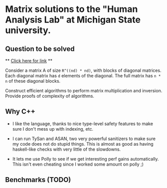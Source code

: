 # Matrix solutions to the "Human Analysis Lab" at Michigan State university.


## Question to be solved
** [Click here for link](http://hal.cse.msu.edu/misc/join/) **

Consider a matrix A of size `R^((nd) * nd)`, with blocks of diagonal matrices. 
Each diagonal matrix has `d` elements of the diagonal. The full matrix has `n * n`
of these diagonal blocks.

Construct efficient algorithms to perform matrix multiplication and inversion.
Provide proofs of complexity of algorithms.


## Why C++
- I like the language, thanks to nice type-level safety features to make sure
  I don't mess up with indexing, etc. 

- I can run TySan and ASAN, two very powerful sanitizers to make sure my code
  does not do stupid things. This is almost as good as having haskell-like checks
  with very little of the slowdowns.

- It lets me use Polly to see if we get interesting perf gains automatically.
  This isn't even cheating since I worked some amount on polly ;)

## Benchmarks (TODO)
